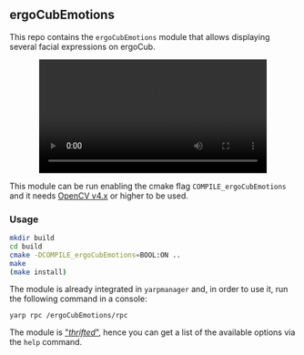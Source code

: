 ## ergoCubEmotions 
This repo contains the `ergoCubEmotions` module that allows displaying several facial expressions on ergoCub.

<div align="center">
  <video src="https://user-images.githubusercontent.com/114698424/236434116-8c9d69a1-5cce-43b8-8655-6fc3d20aec82.mp4" width="400" />
</div>

This module can be run enabling the cmake flag `COMPILE_ergoCubEmotions` and it needs [OpenCV v4.x](https://github.com/opencv/opencv) or higher to be used.

### Usage
```sh
mkdir build
cd build
cmake -DCOMPILE_ergoCubEmotions=BOOL:ON ..
make
(make install)
```
The module is already integrated in `yarpmanager` and, in order to use it, run the following command in a console:
```console
yarp rpc /ergoCubEmotions/rpc
```

The module is ["_thrifted_"](https://yarp.it/latest/idl_thrift.html), hence you can get a list of the available options via the `help` command.
